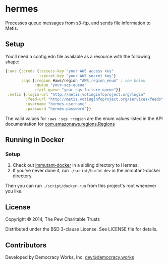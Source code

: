 # hermes

Processes queue messages from s3-ftp, and sends file information to Metis.

## Setup

You'll need a config.edn file available as a resource with the
following shape:

```clojure
{:aws {:creds {:access-key "your AWS access key"
               :secret-key "your AWS secret key"}
       :sqs {:region #aws/region "AWS_region_enum" ; see below
             :queue "your-sqs-queue"
             :fail-queue "your-sqs-failure-queue"}}
 :metis {:login-url "http://metis.votinginfoproject.org/login"
         :feed-url "http://metis.votinginfoproject.org/services/feeds"
         :username "hermes-username"
         :password "hermes-password"}}
```

The valid values for `:aws :sqs :region` are the enum values listed in the API documentation for [com.amazonaws.regions.Regions](http://docs.aws.amazon.com/AWSJavaSDK/latest/javadoc/com/amazonaws/regions/Regions.html)

## Running in Docker

### Setup

1. Check out [immutant-docker][immutant-docker] in a sibling directory to Hermes.
1. If you've never done it, run `./script/build-dev` in the
   immutant-docker directory.

Then you can run `./script/docker-run` from this project's root whenever you like.

[immutant-docker]: https://github.com/turbovote/immutant-docker

## License

Copyright © 2014, The Pew Charitable Trusts

Distributed under the BSD 3-clause License. See LICENSE file for details.

## Contributors

Developed by Democracy Works, Inc. <dev@democracy.works>
